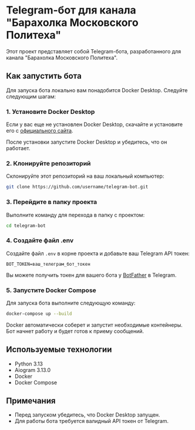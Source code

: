 # Telegram-бот для канала "Барахолка Московского Политеха"

Этот проект представляет собой Telegram-бота, разработанного для канала "Барахолка Московского Политеха".

## Как запустить бота

Для запуска бота локально вам понадобится Docker Desktop. Следуйте следующим шагам:

### 1. Установите Docker Desktop

Если у вас еще не установлен Docker Desktop, скачайте и установите его с [официального сайта](https://www.docker.com/products/docker-desktop).

После установки запустите Docker Desktop и убедитесь, что он работает.

### 2. Клонируйте репозиторий

Склонируйте этот репозиторий на ваш локальный компьютер:

```bash
git clone https://github.com/username/telegram-bot.git
```

### 3. Перейдите в папку проекта

Выполните команду для перехода в папку с проектом:

```bash
cd telegram-bot
```

### 4. Создайте файл .env

Создайте файл `.env` в корне проекта и добавьте ваш Telegram API токен:

```env
BOT_TOKEN=ваш_телеграм_бот_токен
```

Вы можете получить токен для вашего бота у [BotFather](https://t.me/botfather) в Telegram.

### 5. Запустите Docker Compose

Для запуска бота выполните следующую команду:

```bash
docker-compose up --build
```

Docker автоматически соберет и запустит необходимые контейнеры. Бот начнет работу и будет готов к приему сообщений.

## Используемые технологии

- Python 3.13
- Aiogram 3.13.0
- Docker
- Docker Compose

## Примечания

- Перед запуском убедитесь, что Docker Desktop запущен.
- Для работы бота требуется валидный API токен от Telegram.
